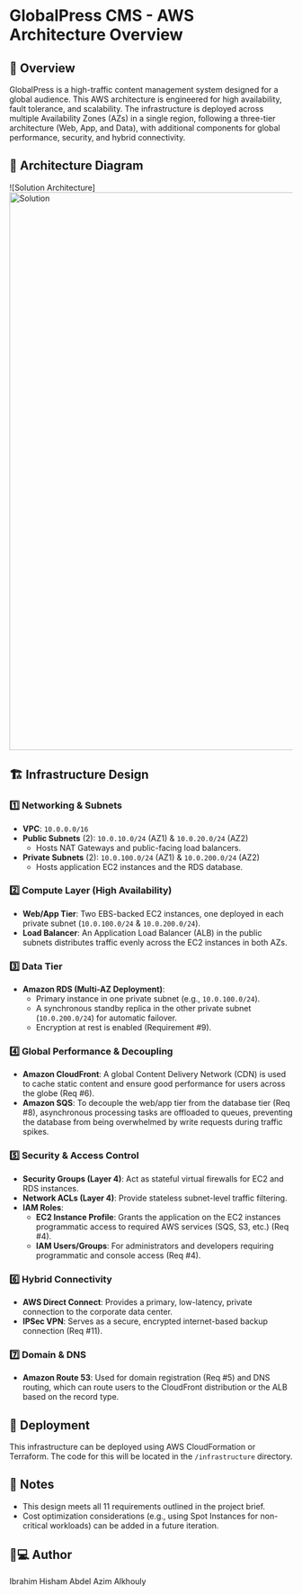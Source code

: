 # GlobalPress CMS - AWS Architecture Overview

## 📌 Overview
GlobalPress is a high-traffic content management system designed for a global audience. This AWS architecture is engineered for high availability, fault tolerance, and scalability. The infrastructure is deployed across multiple Availability Zones (AZs) in a single region, following a three-tier architecture (Web, App, and Data), with additional components for global performance, security, and hybrid connectivity.

## 📌 Architecture Diagram
![Solution Architecture]<img width="1382" height="991" alt="Solution" src="https://github.com/user-attachments/assets/dfc9beff-008a-4aef-badf-aa3309b10216" />


## 🏗️ Infrastructure Design

### 1️⃣ Networking & Subnets
- **VPC**: `10.0.0.0/16`
- **Public Subnets** (2): `10.0.10.0/24` (AZ1) & `10.0.20.0/24` (AZ2)
  - Hosts NAT Gateways and public-facing load balancers.
- **Private Subnets** (2): `10.0.100.0/24` (AZ1) & `10.0.200.0/24` (AZ2)
  - Hosts application EC2 instances and the RDS database.

### 2️⃣ Compute Layer (High Availability)
- **Web/App Tier**: Two EBS-backed EC2 instances, one deployed in each private subnet (`10.0.100.0/24` & `10.0.200.0/24`).
- **Load Balancer**: An Application Load Balancer (ALB) in the public subnets distributes traffic evenly across the EC2 instances in both AZs.

### 3️⃣ Data Tier
- **Amazon RDS (Multi-AZ Deployment)**:
  - Primary instance in one private subnet (e.g., `10.0.100.0/24`).
  - A synchronous standby replica in the other private subnet (`10.0.200.0/24`) for automatic failover.
  - Encryption at rest is enabled (Requirement #9).

### 4️⃣ Global Performance & Decoupling
- **Amazon CloudFront**: A global Content Delivery Network (CDN) is used to cache static content and ensure good performance for users across the globe (Req #6).
- **Amazon SQS**: To decouple the web/app tier from the database tier (Req #8), asynchronous processing tasks are offloaded to queues, preventing the database from being overwhelmed by write requests during traffic spikes.

### 5️⃣ Security & Access Control
- **Security Groups (Layer 4)**: Act as stateful virtual firewalls for EC2 and RDS instances.
- **Network ACLs (Layer 4)**: Provide stateless subnet-level traffic filtering.
- **IAM Roles**:
  - **EC2 Instance Profile**: Grants the application on the EC2 instances programmatic access to required AWS services (SQS, S3, etc.) (Req #4).
  - **IAM Users/Groups**: For administrators and developers requiring programmatic and console access (Req #4).

### 6️⃣ Hybrid Connectivity
- **AWS Direct Connect**: Provides a primary, low-latency, private connection to the corporate data center.
- **IPSec VPN**: Serves as a secure, encrypted internet-based backup connection (Req #11).

### 7️⃣ Domain & DNS
- **Amazon Route 53**: Used for domain registration (Req #5) and DNS routing, which can route users to the CloudFront distribution or the ALB based on the record type.

## 🔧 Deployment
This infrastructure can be deployed using AWS CloudFormation or Terraform. The code for this will be located in the `/infrastructure` directory.

## 📝 Notes
- This design meets all 11 requirements outlined in the project brief.
- Cost optimization considerations (e.g., using Spot Instances for non-critical workloads) can be added in a future iteration.

## 👨💻 Author
Ibrahim Hisham Abdel Azim Alkhouly
